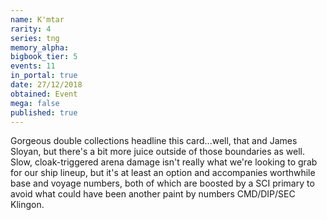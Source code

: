 ```yaml
---
name: K'mtar
rarity: 4
series: tng
memory_alpha:
bigbook_tier: 5
events: 11
in_portal: true
date: 27/12/2018
obtained: Event
mega: false
published: true
---
```


Gorgeous double collections headline this card...well, that and James Sloyan, but there's a bit more juice outside of those boundaries as well. Slow, cloak-triggered arena damage isn't really what we're looking to grab for our ship lineup, but it's at least an option and accompanies worthwhile base and voyage numbers, both of which are boosted by a SCI primary to avoid what could have been another paint by numbers CMD/DIP/SEC Klingon.
